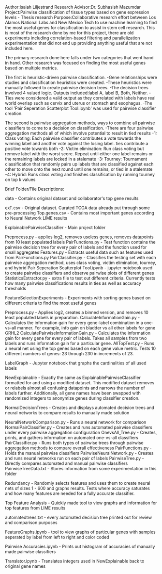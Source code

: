Author:Isaiah Liljestrand
Research Advisor:Dr. Subhasish Mazumdar
Project:Pairwise classification of tissue types based on gene expression levels - Thesis research
Purpose:Collaborative research effort between Los Alamos National Labs and New Mexico Tech to use machine learning to find the most useful genes for classification to assist in stem cell research.
This is most of the research done by me for this project, there are old experiments including correlation-based filtering and parallelization experimentation that did not end up providing anything useful that are not included here.

The primary research done here falls under two categories that went hand in hand. Other research was focused on finding the most useful genes based on multiple metrics.

The first is heuristic-driven pairwise classification.
    -Gene relationships were studies and classification heuristics were created.
    -These heuristics were manually followed to create pairwise decision trees.
    -The decision trees involved 4 valued logic. Outputs included:label A, label B, Both, Neither.
    -Ties were considered a valid output as they correlated with labels have real world overlap such as cervix and uterus or stomach and esophagus.
    -The tool 'Pair Seperation Scatterplot Tool.ipynb' was used for pairwise classifier creation.

The second is pairwise aggregation methods, ways to combine all pairwise classifiers to come to a decision on classification.
    -There are four pairwise aggregation methods all of which involve potential to result in tied results
    -1: Class voting: Each pairwise classifier contributes a vote towards the winning label and another vote against the losing label. ties contribute a positive vote towards both
    -2: Victim elimination: Run class voting but remove label with the worst score. Repeat until either one label remains or the remaining labels are locked in a stalemate
    -3: Tourney: Tournament classification that randomly pairs up labels that are classified against each other to move onto the next round until one remains, or tied in a stalemate
    -4: Hybrid: Runs class voting and finishes classification by running tourney on top k values



Brief Folder/File Descriptions:

data - Contains original dataset and collaborator's top gene results

exT.csv - Original dataset. Curated TCGA data already put through some pre-processing
Top.genes.csv - Contains most important genes according to Neural Network LIME results



ExplainablePairwiseClassifier - Main project folder

Preprocess.py - applies log2, removes useless genes, removes datapoints from 10 least populated labels
PairFunctions.py - Test function contains the pairwise decision tree for every pair of labels and the function used for small aggregates
Features.py - Extracts useful data such as features used from PairFunctions.py
PairClassifier.py - Classifies the testing set with each pairwise aggregation method, uses class voting, victim elimination, tourney, and hybrid
Pair Seperation Scatterplot Tool.ipynb - jupyter notebook used to create pairwise classifiers and observe pairwise plots of different genes
StatisticsExtractor.py - extra file to test out different criteria. Currently tests how many pairwise classifications results in ties as well as accuracy thresholds



FeatureSelectionExperiments - Experiments with sorting genes based on different criteria to find the most useful genes

Preprocess.py - Applies log2, creates a binned version, and removes 10 least populated labels in preparation.
CalculateInformationGain.py - Calculates the information gain for every gene-label combination in a one-vs-all manner. For example, info gain on bladder vs all other labels for gene GRHL2
CalculatePairwiseInformationGain.py - Calculates the information gain for every gene for every pair of labels. Takes all samples from two labels and runs information gain for a particular gene.
AllTopTest.py - Runs a neural net using the top genes based on each gene value metric. Tests 10 different numbers of genes: 23 through 230 in increments of 23.



LabelGraph - Jupyter notebook that graphs the cardinalities of all used labels



NewExplainable - Exactly the same as ExplainablePairwiseClassifier formatted for and using a modified dataset. This modified dataset removes or relabels almost all confusing datapoints and narrows the number of labels further. Additionally, all gene names have been swapped with randomized integers to anonymize genes during classifier creation.



NormalDecisionTrees - Creates and displays automated decision trees and neural networks to compare results to manually made solution

NeuralNetworkComparison.py - Runs a neural network for comparison
NormalPairClassifier.py - Creates and runs automated pairwise classifiers under every pairwise aggregation configuration
OnevsAll_Tree.py - Creates, prints, and gathers information on automated one-vs-all classifiers
PairClassifier.py - Runs both types of pairwise trees through pairwise aggregation methods to compare overall effectiveness
PairFunctions.py - Holds the manual pairwise classifiers
PairwiseNeuralNetwork.py - Creates and runs neural networks run on each pair of labels
PairwiseTree.py - Directly compares automated and manual pairwise classifiers
PairwiseTreeData.txt - Stores information from some experimentation in this folder



Redundancy - Randomly selects features and uses them to create neural nets of sizes 1 - 600 and graphs results. Tests where accuracy saturates and how many features are needed for a fully accurate classifier.



Top Feature Analysis - Quickly made tool to view graphs and information for top features from LIME results



automatedtrees.txt - every automated decision tree printed out for review and comparison purposes



FeatureGraphs.ipynb - tool to view graphs of particular genes with samples seperated by label from left to right and color coded



Pairwise Accuracies.ipynb - Prints out histogram of accuracies of manually made pairwise classifiers



Translator.ipynb - Translates integers used in NewExplainable back to original gene names
